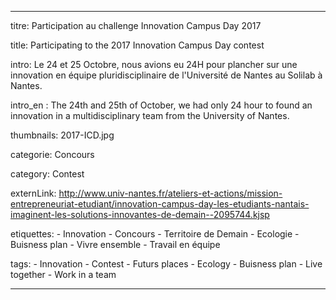 ---

titre: Participation au challenge Innovation Campus Day 2017

title: Participating to the 2017 Innovation Campus Day contest 

intro: Le 24 et 25 Octobre, nous avions eu 24H pour plancher sur une innovation en équipe pluridisciplinaire de l'Université de Nantes au Solilab à Nantes. 

intro_en : The 24th and 25th of October, we had only 24 hour to found an innovation in a multidisciplinary team from the University of Nantes.

thumbnails: 2017-ICD.jpg

categorie: Concours

category: Contest

externLink: http://www.univ-nantes.fr/ateliers-et-actions/mission-entrepreneuriat-etudiant/innovation-campus-day-les-etudiants-nantais-imaginent-les-solutions-innovantes-de-demain--2095744.kjsp

etiquettes:
    - Innovation
    - Concours
    - Territoire de Demain
    - Ecologie
    - Buisness plan
    - Vivre ensemble
    - Travail en équipe

tags:
    - Innovation
    - Contest
    - Futurs places
    - Ecology
    - Buisness plan
    - Live together
    - Work in a team

---